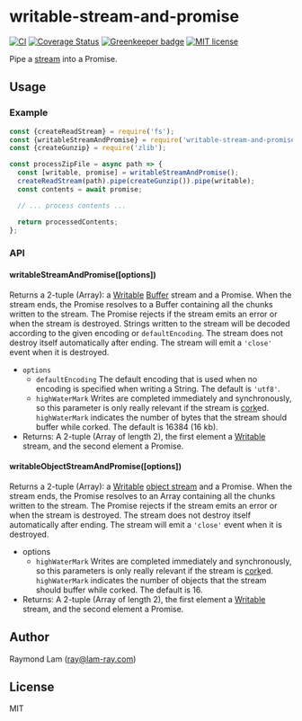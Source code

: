 writable-stream-and-promise
===========================

[![CI](https://github.com/raymond-lam/writable-stream-and-promise/workflows/CI/badge.svg?branch=master)](https://github.com/raymond-lam/writable-stream-and-promise/actions)
[![Coverage Status](https://coveralls.io/repos/github/raymond-lam/writable-stream-and-promise/badge.svg?branch=master)](https://coveralls.io/github/raymond-lam/writable-stream-and-promise?branch=master)
[![Greenkeeper badge](https://badges.greenkeeper.io/raymond-lam/writable-stream-and-promise.svg)](https://greenkeeper.io/)
[![MIT license](http://img.shields.io/badge/license-MIT-brightgreen.svg)](http://opensource.org/licenses/MIT)

Pipe a [stream](https://nodejs.org/api/stream.htm) into a Promise.

## Usage

### Example

```javascript
const {createReadStream} = require('fs');
const {writableStreamAndPromise} = require('writable-stream-and-promise');
const {createGunzip} = require('zlib');

const processZipFile = async path => {
  const [writable, promise] = writableStreamAndPromise();
  createReadStream(path).pipe(createGunzip()).pipe(writable);
  const contents = await promise;

  // ... process contents ...

  return processedContents;
};
```

### API

#### writableStreamAndPromise([options])

Returns a 2-tuple (Array): a [Writable](https://nodejs.org/api/stream.html#stream_writable_streams) [Buffer](https://nodejs.org/api/buffer.html) stream and a Promise. When the stream ends, the Promise resolves to a Buffer containing all the chunks written to the stream. The Promise rejects if the stream emits an error or when the stream is destroyed. Strings written to the stream will be decoded according to the given encoding or `defaultEncoding`. The stream does not destroy itself automatically after ending. The stream will emit a `'close'` event when it is destroyed.

- `options`
  - `defaultEncoding` The default encoding that is used when no encoding is specified when writing a String. The default is `'utf8'`.
  - `highWaterMark` Writes are completed immediately and synchronously, so this parameter is only really relevant if the stream is [cork](https://nodejs.org/api/stream.html#stream_writable_cork)ed. `highWaterMark` indicates the number of bytes that the stream should buffer while corked. The default is 16384 (16 kb). 
- Returns: A 2-tuple (Array of length 2), the first element a [Writable](https://nodejs.org/api/stream.html#stream_writable_streams) stream, and the second element a Promise.

#### writableObjectStreamAndPromise([options])

Returns a 2-tuple (Array): a [Writable](https://nodejs.org/api/stream.html#stream_writable_streams) [object stream](https://nodejs.org/api/stream.html#stream_object_mode) and a Promise. When the stream ends, the Promise resolves to an Array containing all the chunks written to the stream. The Promise rejects if the stream emits an error or when the stream is destroyed. The stream does not destroy itself automatically after ending. The stream will emit a `'close'` event when it is destroyed.

- options
  - `highWaterMark` Writes are completed immediately and synchronously, so this parameters is only really relevant if the stream is [cork](https://nodejs.org/api/stream.html#stream_writable_cork)ed. `highWaterMark` indicates the number of objects that the stream should buffer while corked. The default is 16.
- Returns: A 2-tuple (Array of length 2), the first element a [Writable](https://nodejs.org/api/stream.html#stream_writable_streams) stream, and the second element a Promise.

## Author

Raymond Lam (ray@lam-ray.com)

## License

MIT

